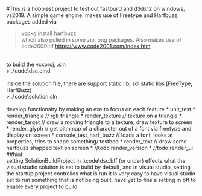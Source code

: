 <!-- https://github.com/darsaveli/Readme-Markdown-Syntax -->

#This is a hobbiest project to test out fastbuild and d3dx12 on windows, vs2019. 
A simple game engine, makes use of Freetype and Harfbuzz, packages added via<br>
> vcpkg install harfbuzz<br>
which also pulled in some zip, png packages. Also makes use of code2000.ttf  <https://www.code2001.com/index.htm><br>
<br>
to build the vcxproj, .sln<br>
> .\code\dsc.cmd<br>
<br>
inside the solution file, there are support static lib, sdl static libs [FreeType, HarfBuzz]<br>
> .\code\solution.sln<br>
<br>
develop functionalty by making an exe to focus on each feature
* unit_test
* render_triangle // rgb triangle
* render_texture // texture on a triangle
* render_target // draw a moving triangle to a texture, draw texture to screen
* render_glyph // get bitmmap of a character out of a font via freetype and display on screen
* console_test_harf_buzz // loads a font, looks at properties, tries to shape something/ testbed
* render_text // draw some harfbuzz shapped text on screen
* //todo render_version
* //todo render_ui
<br>
##hint<br>
setting SolutionBuildProject in .\code\dsc.bff (or under) effects what the visual studio solution is set to build by default, and in visual studio, setting the startup project controlles what is run
it is very easy to have visual studio set to run something that is not being built. have yet to fins a setting in bff to enable every project to build
